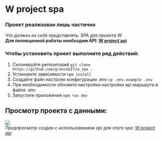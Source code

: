# W project spa

### Проект реализован лишь частично

<i>Что должен из себя представлять: SPA для проекта W</i>  
<b>Для полноценной работы необходим API: <a href="https://github.com/granceGIT/w_api">W project api</a></b>

### Чтобы установить проект выполните ряд действий:

1. Склонируйте репозиторий ``` git clone https://github.com/granceGIT/w_spa . ```
2. Установите зависимости ``` npm install ```
3. Создайте файл настроек конфигурации .env ``` cp .env.example .env ```
4. При необходимости обновите настройки настройки api маршрута в файле .env
5. Запустите приложение ``` npm run dev ```

## Просмотр проекта с данными:

![](https://media.giphy.com/media/v1.Y2lkPTc5MGI3NjExa2ltenlndTA5M2J5bDZpNmtyYnlmajM3M2xka2JyNnh3ODRkdHR4ZCZlcD12MV9pbnRlcm5hbF9naWZfYnlfaWQmY3Q9Zw/g4ViVdvsPIxYyUJ4X3/giphy.gif)  
<i> Предпросмотр создан с использованием api для этого spa: <a href="https://github.com/granceGIT/w_api">W project api</a> </i>
